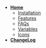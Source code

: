 -   **[Home](./Home)**
    -   [Installation](./Installation)
    -   [Features](./Features)
    -   [FAQs](./FAQs)
    -   [Variables](./Variables)
    -   [Icons](./Icons)
-   **[ChangeLog](./ChangeLog)**
